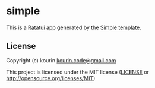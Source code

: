 # simple

This is a [Ratatui] app generated by the [Simple template].

[Ratatui]: https://ratatui.rs
[Simple Template]: https://github.com/ratatui/templates/tree/main/simple

## License

Copyright (c) kourin <kourin.code@gmail.com>

This project is licensed under the MIT license ([LICENSE] or <http://opensource.org/licenses/MIT>)

[LICENSE]: ./LICENSE
